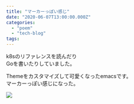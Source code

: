 ```yaml
---
title: "マーカーっぽい感じ"
date: "2020-06-07T13:00:00.000Z"
categories: 
  - "poem"
  - "tech-blog"
tags: 
---
```


k8sのリファレンスを読んだり  
Goを書いたりしていました。

Themeをカスタマイズして可愛くなったemacsです。  
マーカーっぽい感じになった。

![](images/スクリーンショット-2020-06-07-23.00.36.png)
